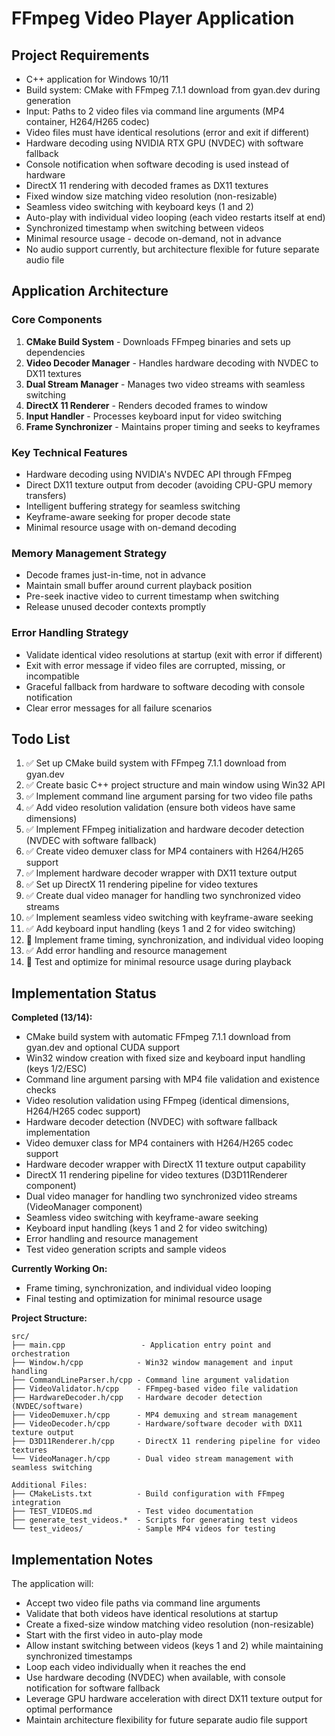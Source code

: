 # FFmpeg Video Player Application

## Project Requirements

- C++ application for Windows 10/11
- Build system: CMake with FFmpeg 7.1.1 download from gyan.dev during generation
- Input: Paths to 2 video files via command line arguments (MP4 container, H264/H265 codec)
- Video files must have identical resolutions (error and exit if different)
- Hardware decoding using NVIDIA RTX GPU (NVDEC) with software fallback
- Console notification when software decoding is used instead of hardware
- DirectX 11 rendering with decoded frames as DX11 textures
- Fixed window size matching video resolution (non-resizable)
- Seamless video switching with keyboard keys (1 and 2)
- Auto-play with individual video looping (each video restarts itself at end)
- Synchronized timestamp when switching between videos
- Minimal resource usage - decode on-demand, not in advance
- No audio support currently, but architecture flexible for future separate audio file

## Application Architecture

### Core Components
1. **CMake Build System** - Downloads FFmpeg binaries and sets up dependencies
2. **Video Decoder Manager** - Handles hardware decoding with NVDEC to DX11 textures
3. **Dual Stream Manager** - Manages two video streams with seamless switching
4. **DirectX 11 Renderer** - Renders decoded frames to window
5. **Input Handler** - Processes keyboard input for video switching
6. **Frame Synchronizer** - Maintains proper timing and seeks to keyframes

### Key Technical Features
- Hardware decoding using NVIDIA's NVDEC API through FFmpeg
- Direct DX11 texture output from decoder (avoiding CPU-GPU memory transfers)
- Intelligent buffering strategy for seamless switching
- Keyframe-aware seeking for proper decode state
- Minimal resource usage with on-demand decoding

### Memory Management Strategy
- Decode frames just-in-time, not in advance
- Maintain small buffer around current playback position
- Pre-seek inactive video to current timestamp when switching
- Release unused decoder contexts promptly

### Error Handling Strategy
- Validate identical video resolutions at startup (exit with error if different)
- Exit with error message if video files are corrupted, missing, or incompatible
- Graceful fallback from hardware to software decoding with console notification
- Clear error messages for all failure scenarios

## Todo List

1. ✅ Set up CMake build system with FFmpeg 7.1.1 download from gyan.dev
2. ✅ Create basic C++ project structure and main window using Win32 API
3. ✅ Implement command line argument parsing for two video file paths
4. ✅ Add video resolution validation (ensure both videos have same dimensions)
5. ✅ Implement FFmpeg initialization and hardware decoder detection (NVDEC with software fallback)
6. ✅ Create video demuxer class for MP4 containers with H264/H265 support
7. ✅ Implement hardware decoder wrapper with DX11 texture output
8. ✅ Set up DirectX 11 rendering pipeline for video textures
9. ✅ Create dual video manager for handling two synchronized video streams
10. ✅ Implement seamless video switching with keyframe-aware seeking
11. ✅ Add keyboard input handling (keys 1 and 2 for video switching)
12. 🔄 Implement frame timing, synchronization, and individual video looping
13. ✅ Add error handling and resource management
14. 🔄 Test and optimize for minimal resource usage during playback

## Implementation Status

**Completed (13/14):**
- CMake build system with automatic FFmpeg 7.1.1 download from gyan.dev and optional CUDA support
- Win32 window creation with fixed size and keyboard input handling (keys 1/2/ESC)
- Command line argument parsing with MP4 file validation and existence checks
- Video resolution validation using FFmpeg (identical dimensions, H264/H265 codec support)
- Hardware decoder detection (NVDEC) with software fallback implementation
- Video demuxer class for MP4 containers with H264/H265 codec support
- Hardware decoder wrapper with DirectX 11 texture output capability
- DirectX 11 rendering pipeline for video textures (D3D11Renderer component)
- Dual video manager for handling two synchronized video streams (VideoManager component)
- Seamless video switching with keyframe-aware seeking
- Keyboard input handling (keys 1 and 2 for video switching)
- Error handling and resource management
- Test video generation scripts and sample videos

**Currently Working On:**
- Frame timing, synchronization, and individual video looping
- Final testing and optimization for minimal resource usage

**Project Structure:**
```
src/
├── main.cpp                 - Application entry point and orchestration
├── Window.h/cpp            - Win32 window management and input handling
├── CommandLineParser.h/cpp - Command line argument validation
├── VideoValidator.h/cpp    - FFmpeg-based video file validation
├── HardwareDecoder.h/cpp   - Hardware decoder detection (NVDEC/software)
├── VideoDemuxer.h/cpp      - MP4 demuxing and stream management
├── VideoDecoder.h/cpp      - Hardware/software decoder with DX11 texture output
├── D3D11Renderer.h/cpp     - DirectX 11 rendering pipeline for video textures
└── VideoManager.h/cpp      - Dual video stream management with seamless switching

Additional Files:
├── CMakeLists.txt          - Build configuration with FFmpeg integration
├── TEST_VIDEOS.md          - Test video documentation
├── generate_test_videos.*  - Scripts for generating test videos
└── test_videos/            - Sample MP4 videos for testing
```

## Implementation Notes

The application will:
- Accept two video file paths via command line arguments
- Validate that both videos have identical resolutions at startup
- Create a fixed-size window matching video resolution (non-resizable)
- Start with the first video in auto-play mode
- Allow instant switching between videos (keys 1 and 2) while maintaining synchronized timestamps
- Loop each video individually when it reaches the end
- Use hardware decoding (NVDEC) when available, with console notification for software fallback
- Leverage GPU hardware acceleration with direct DX11 texture output for optimal performance
- Maintain architecture flexibility for future separate audio file support